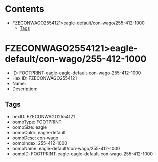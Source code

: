 



Contents
========

* [FZECONWAGO2554121>eagle-default/con-wago/255-412-1000](#fzeconwago2554121eagle-defaultcon-wago255-412-1000)
	* [Tags](#tags)

# FZECONWAGO2554121>eagle-default/con-wago/255-412-1000

- ID: FOOTPRINT-eagle-eagle-default-con-wago-255-412-1000
- Hex ID: FZECONWAGO2554121
- Name: 
- Description: 

## Tags

- hexID: FZECONWAGO2554121
- oompType: FOOTPRINT
- oompSize: eagle
- oompColor: eagle-default
- oompDesc: con-wago
- oompIndex: 255-412-1000
- oompName: eagle-default/con-wago/255-412-1000
- oompID: FOOTPRINT-eagle-eagle-default-con-wago-255-412-1000

